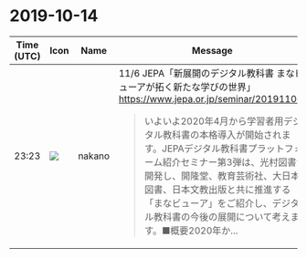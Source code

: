 # 2019-10-14

|Time (UTC)|Icon|Name|Message|
|---|---|---|---|
|23:23|![](https://secure.gravatar.com/avatar/bf3ffe49b0a82b1fcc3c229faef0ca58.jpg?s=72&d=https%3A%2F%2Fa.slack-edge.com%2Fdf10d%2Fimg%2Favatars%2Fava_0017-72.png)|nakano|11/6 JEPA「新展開のデジタル教科書 まなビューアが拓く新たな学びの世界」<br><https://www.jepa.or.jp/seminar/20191106/><br><blockquote>いよいよ2020年4月から学習者用デジタル教科書の本格導入が開始されます。JEPAデジタル教科書プラットフォーム紹介セミナー第3弾は、光村図書が開発し、開隆堂、教育芸術社、大日本図書、日本文教出版と共に推進する「まなビューア」をご紹介し、デジタル教科書の今後の展開について考えます。■概要2020年か...</blockquote>|
